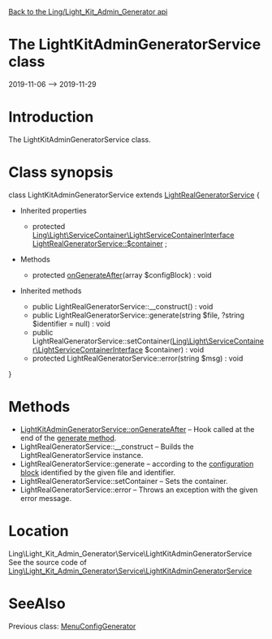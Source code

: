 [Back to the Ling/Light_Kit_Admin_Generator api](https://github.com/lingtalfi/Light_Kit_Admin_Generator/blob/master/doc/api/Ling/Light_Kit_Admin_Generator.md)



The LightKitAdminGeneratorService class
================
2019-11-06 --> 2019-11-29






Introduction
============

The LightKitAdminGeneratorService class.



Class synopsis
==============


class <span class="pl-k">LightKitAdminGeneratorService</span> extends [LightRealGeneratorService](https://github.com/lingtalfi/Light_RealGenerator/blob/master/doc/api/Ling/Light_RealGenerator/Service/LightRealGeneratorService.md)  {

- Inherited properties
    - protected [Ling\Light\ServiceContainer\LightServiceContainerInterface](https://github.com/lingtalfi/Light/blob/master/doc/api/Ling/Light/ServiceContainer/LightServiceContainerInterface.md) [LightRealGeneratorService::$container](#property-container) ;

- Methods
    - protected [onGenerateAfter](https://github.com/lingtalfi/Light_Kit_Admin_Generator/blob/master/doc/api/Ling/Light_Kit_Admin_Generator/Service/LightKitAdminGeneratorService/onGenerateAfter.md)(array $configBlock) : void

- Inherited methods
    - public LightRealGeneratorService::__construct() : void
    - public LightRealGeneratorService::generate(string $file, ?string $identifier = null) : void
    - public LightRealGeneratorService::setContainer([Ling\Light\ServiceContainer\LightServiceContainerInterface](https://github.com/lingtalfi/Light/blob/master/doc/api/Ling/Light/ServiceContainer/LightServiceContainerInterface.md) $container) : void
    - protected LightRealGeneratorService::error(string $msg) : void

}






Methods
==============

- [LightKitAdminGeneratorService::onGenerateAfter](https://github.com/lingtalfi/Light_Kit_Admin_Generator/blob/master/doc/api/Ling/Light_Kit_Admin_Generator/Service/LightKitAdminGeneratorService/onGenerateAfter.md) &ndash; Hook called at the end of the [generate method](https://github.com/lingtalfi/Light_Kit_Admin_Generator/blob/master/doc/api/Ling/Light_RealGenerator/Service/LightRealGeneratorService/generate.md).
- LightRealGeneratorService::__construct &ndash; Builds the LightRealGeneratorService instance.
- LightRealGeneratorService::generate &ndash; according to the [configuration block](https://github.com/lingtalfi/Light_Kit_Admin_Generator/blob/master/doc/pages/lkagen-configuration-example.md) identified by the given file and identifier.
- LightRealGeneratorService::setContainer &ndash; Sets the container.
- LightRealGeneratorService::error &ndash; Throws an exception with the given error message.





Location
=============
Ling\Light_Kit_Admin_Generator\Service\LightKitAdminGeneratorService<br>
See the source code of [Ling\Light_Kit_Admin_Generator\Service\LightKitAdminGeneratorService](https://github.com/lingtalfi/Light_Kit_Admin_Generator/blob/master/Service/LightKitAdminGeneratorService.php)



SeeAlso
==============
Previous class: [MenuConfigGenerator](https://github.com/lingtalfi/Light_Kit_Admin_Generator/blob/master/doc/api/Ling/Light_Kit_Admin_Generator/Generator/MenuConfigGenerator.md)<br>
